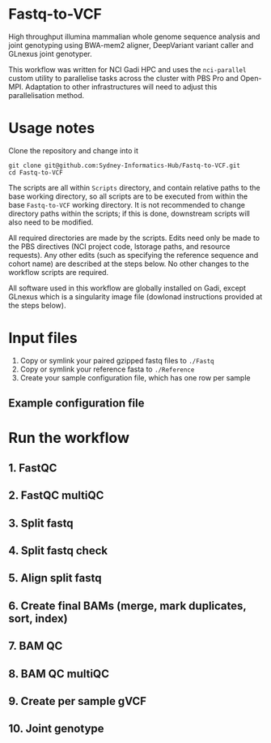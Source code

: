 # Fastq-to-VCF
High throughput illumina mammalian whole genome sequence analysis and joint genotyping using BWA-mem2 aligner, DeepVariant variant caller and GLnexus joint genotyper.

This workflow was written for NCI Gadi HPC and uses the `nci-parallel` custom utility to parallelise tasks across the cluster with PBS Pro and Open-MPI. Adaptation to other infrastructures will need to adjust this parallelisation method. 

# Usage notes

Clone the repository and change into it
```
git clone git@github.com:Sydney-Informatics-Hub/Fastq-to-VCF.git
cd Fastq-to-VCF
```

The scripts are all within `Scripts` directory, and contain relative paths to the base working directory, so all scripts are to be executed from within the base `Fastq-to-VCF` working directory. It is not recommended to change directory paths within the scripts; if this is done, downstream scripts will also need to be modified. 

All required directories are made by the scripts. Edits need only be made to the PBS directives (NCI project code, lstorage paths, and resource requests). Any other edits (such as specifying the reference sequence and cohort name) are described at the steps below. No other changes to the workflow scripts are required. 

All software used in this workflow are globally installed on Gadi, except GLnexus which is a singularity image file (dowlonad instructions provided at the steps below).

# Input files

1. Copy or symlink your paired gzipped fastq files to `./Fastq`
2. Copy or symlink your reference fasta to `./Reference`
3. Create your sample configuration file, which has one row per sample

## Example configuration file


# Run the workflow

## 1. FastQC

## 2. FastQC multiQC

## 3. Split fastq

## 4. Split fastq check 

## 5. Align split fastq

## 6. Create final BAMs (merge, mark duplicates, sort, index)

## 7. BAM QC

## 8. BAM QC multiQC

## 9. Create per sample gVCF

## 10. Joint genotype 